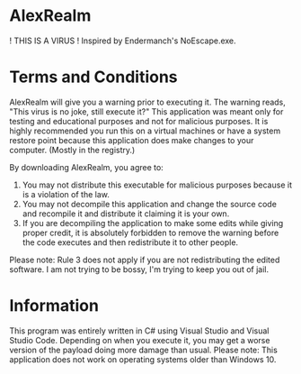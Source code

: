 # AlexRealm
! THIS IS A VIRUS ! Inspired by Endermanch's NoEscape.exe.

# Terms and Conditions

AlexRealm will give you a warning prior to executing it. The warning reads, "This virus is no joke, still execute it?"
This application was meant only for testing and educational purposes and not for malicious purposes.
It is highly recommended you run this on a virtual machines or have a system restore point because this application does make changes to your computer.
(Mostly in the registry.)

By downloading AlexRealm, you agree to:
1. You may not distribute this executable for malicious purposes because it is a violation of the law.
2. You may not decompile this application and change the source code and recompile it and distribute it claiming it is your own.
3. If you are decompiling the application to make some edits while giving proper credit, it is absolutely forbidden to remove the warning before the code executes and then redistribute it to other people.

Please note: Rule 3 does not apply if you are not redistributing the edited software.
I am not trying to be bossy, I'm trying to keep you out of jail.

# Information
This program was entirely written in C# using Visual Studio and Visual Studio Code.
Depending on when you execute it, you may get a worse version of the payload doing more damage than usual.
Please note: This application does not work on operating systems older than Windows 10.
